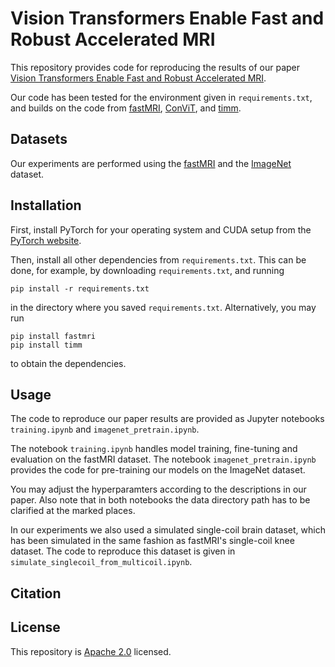 # Vision Transformers Enable Fast and Robust Accelerated MRI
This repository provides code for reproducing the results of our paper [Vision Transformers Enable Fast and Robust Accelerated MRI](https://openreview.net/forum?id=cNX6LASbv6).

Our code has been tested for the environment given in `requirements.txt`, and builds on the code from [fastMRI](https://github.com/facebookresearch/fastMRI), [ConViT](https://github.com/facebookresearch/convit), and [timm](https://github.com/rwightman/pytorch-image-models).

## Datasets
Our experiments are performed using the [fastMRI](https://fastmri.org/dataset) and the [ImageNet](https://www.image-net.org/index.php) dataset.

## Installation
First, install PyTorch for your operating system and CUDA setup from the
[PyTorch website](https://pytorch.org/get-started/).  

Then, install all other dependencies from `requirements.txt`. This can be done, for example, by downloading `requirements.txt`, and running
```
pip install -r requirements.txt
```
in the directory where you saved `requirements.txt`. Alternatively, you may run
```
pip install fastmri
pip install timm
```
to obtain the dependencies.

## Usage
The code to reproduce our paper results are provided as Jupyter notebooks `training.ipynb` and `imagenet_pretrain.ipynb`. 

The notebook `training.ipynb` handles model training, fine-tuning and evaluation on the fastMRI dataset.
The notebook `imagenet_pretrain.ipynb` provides the code for pre-training our models on the ImageNet dataset. 

You may adjust the hyperparamters according to the descriptions in our paper. Also note that in both notebooks the data directory path has to be clarified at the marked places.

In our experiments we also used a simulated single-coil brain dataset, which has been simulated in the same fashion as fastMRI's single-coil knee dataset. The code to reproduce this dataset is given in `simulate_singlecoil_from_multicoil.ipynb`.

## Citation

## License
This repository is [Apache 2.0](https://github.com/MLI-lab/transformers_for_imaging/blob/master/LICENSE) licensed.

